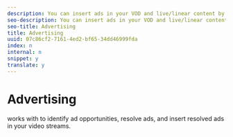 ```yaml
---
description: You can insert ads in your VOD and live/linear content by using the interface.
seo-description: You can insert ads in your VOD and live/linear content by using the interface.
seo-title: Advertising
title: Advertising
uuid: 07c86cf2-7161-4ed2-bf65-34dd46999fda
index: n
internal: n
snippet: y
translate: y
---
```


# Advertising

 <!-- PH element: phrases/auditude-name --> works with <!-- PH element: phrases/primetime-sdk-name --> to identify ad opportunities, resolve ads, and insert resolved ads in your video streams.
